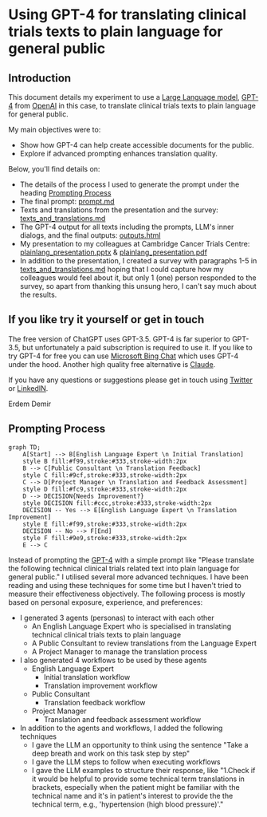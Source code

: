 # Using GPT-4 for translating clinical trials texts to plain language for general public

## Introduction

This document details my experiment to use a  [Large Language model](https://en.wikipedia.org/wiki/Large_language_model), [GPT-4](https://openai.com/gpt-4) from [OpenAI](https://openai.com) in this case,  to translate clinical trials texts to plain language for general public.

My main objectives were to:
- Show how GPT-4 can help create accessible documents for the public.
- Explore if advanced prompting enhances translation quality.

Below, you'll find details on:

- The details of the process I used to generate the prompt under the heading [Prompting Process](#prompting-process)
- The final prompt: [prompt.md](prompt.md)
- Texts and translations from the presentation and the survey: [texts_and_translations.md](texts_and_translations.md)
- The GPT-4 output for all texts including the prompts, LLM's inner dialogs, and the final outputs: [outputs.html](https://erdemdemir.github.io/plainlanguage/outputs.html)
- My presentation to my colleagues  at Cambridge Cancer Trials Centre: [plainlang_presentation.pptx](plainlang_presentation.pptx) & [plainlang_presentation.pdf](plainlang_presentation.pdf)
- In addition to the presentation, I created a survey with paragraphs 1-5 in [texts_and_translations.md](texts_and_translations.md) hoping that I could capture how my colleagues would feel about it, but only 1 (one) person responded to the survey, so apart from thanking this unsung hero, I can't say much about the results.

## If you like try it yourself or get in touch

The free version of ChatGPT uses GPT-3.5. GPT-4 is far superior to GPT-3.5, but unfortunately a paid subscription is required to use it. If you like to try GPT-4 for free you can use [Microsoft Bing Chat](https://www.bing.com/search?q=Bing+AI&showconv=1&FORM=hpcodx) which uses GPT-4 under the hood. Another high quality free alternative is [Claude](https://claude.ai/login?returnTo=%2F).

If you have any questions or suggestions please get in touch using [Twitter](https://twitter.com/erdemdemir) or [LinkedIN](https://www.linkedin.com/in/rdmdmr/).

Erdem Demir

## Prompting Process

```mermaid
graph TD;
    A[Start] --> B[English Language Expert \n Initial Translation]
    style B fill:#f99,stroke:#333,stroke-width:2px
    B --> C[Public Consultant \n Translation Feedback]
    style C fill:#9cf,stroke:#333,stroke-width:2px
    C --> D[Project Manager \n Translation and Feedback Assessment]
    style D fill:#fc9,stroke:#333,stroke-width:2px
    D --> DECISION{Needs Improvement?}
    style DECISION fill:#ccc,stroke:#333,stroke-width:2px
    DECISION -- Yes --> E[English Language Expert \n Translation Improvement]
    style E fill:#f99,stroke:#333,stroke-width:2px
    DECISION -- No --> F[End]
    style F fill:#9e9,stroke:#333,stroke-width:2px
    E --> C

```



Instead of prompting the [GPT-4](https://openai.com/gpt-4) with a simple prompt like "Please translate the following technical clinical trials related text into plain language for general public." I utilised several more advanced techniques. I have been reading and using these techniques for some time but I haven't tried to measure their effectiveness objectively. The following process is mostly based on personal exposure, experience, and preferences:

- I generated 3 agents (personas) to interact with each other
  - An English Language Expert who is specialised in translating technical clinical trials texts to plain language
  - A Public Consultant to review translations from the Language Expert
  - A Project Manager to manage the translation process
- I also generated 4 workflows to be used by these agents
  - English Language Expert
    - Initial translation workflow
    - Translation improvement workflow
  - Public Consultant
    - Translation feedback workflow
  - Project Manager
    - Translation and feedback assessment workflow
- In addition to the agents and workflows, I added the following techniques
  - I gave the LLM an opportunity to think using the sentence "Take a deep breath and work on this task step by step"
  - I gave the LLM steps to follow when executing workflows
  - I gave the LLM examples to structure their response, like "1.Check if it would be helpful to provide some technical term translations in brackets, especially when the patient might be familiar with the technical name and it's in patient's interest to provide the the technical term, e.g., 'hypertension (high blood pressure)'."

